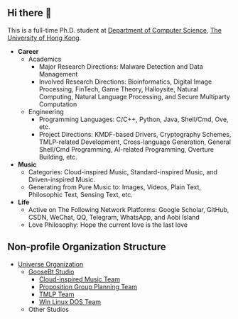 ## Hi there 👋

This is a full-time Ph.D. student at [Department of Computer Science](https://www.cs.hku.hk/), [The University of Hong Kong](https://www.hku.hk/). 

- **Career**
  - Academics
    - Major Research Directions: Malware Detection and Data Management
    - Involved Research Directions: Bioinformatics, Digital Image Processing, FinTech, Game Theory, Halloysite, Natural Computing, Natural Language Processing, and Secure Multiparty Computation
  - Engineering
    - Programming Languages: C/C++, Python, Java, Shell/Cmd, Ove, etc. 
    - Project Directions: KMDF-based Drivers, Cryptography Schemes, TMLP-related Development, Cross-language Generation, General Shell/Cmd Programming, AI-related Programming, Overture Building, etc. 
- **Music**
  - Categories: Cloud-inspired Music, Standard-inspired Music, and Driven-inspired Music. 
  - Generating from Pure Music to: Images, Videos, Plain Text, Philosophic Text, Sensing Text, etc. 
- **Life**
  - Active on The Following Network Platforms: Google Scholar, GitHub, CSDN, WeChat, QQ, Telegram, WhatsApp, and Aobi Island
  - Love Philosophy: Hope the current love is the last love

## Non-profile Organization Structure

- [Universe Organization](https://github.com/Universe-Organization)
  - [GooseBt Studio](https://github.com/GooseBt-Studio)
    - [Cloud-inspired Music Team](https://github.com/Cloud-inspired-Music-Team)
    - [Proposition Group Planning Team](https://github.com/Proposition-Group-Planning-Team)
    - [TMLP Team](https://github.com/TMLP-Team)
    - [Win Linux DOS Team](https://github.com/Win-Linux-DOS-Team)
  - Other Studios
